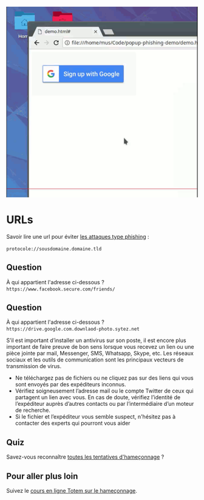 ![Fishing](/assets/i/fishing.gif "Fishing")


URLs
====

Savoir lire une url pour éviter [les attaques type phishing](https://freedom.press/training/email-security-tips/) :

`protocole://sousdomaine.domaine.tld`


Question
----

À qui appartient l\'adresse ci-dessous ?
`https://www.facebook.secure.com/friends/`


Question
----

À qui appartient l'adresse ci-dessous ?
`https://drive.google.com.downlaod-photo.sytez.net`


S’il est important d’installer un antivirus sur son poste, il est encore plus important de faire preuve de bon sens lorsque vous recevez un lien ou une pièce jointe par mail, Messenger, SMS, Whatsapp, Skype, etc. Les réseaux sociaux et les outils de communication sont les principaux vecteurs de transmission de virus.


* Ne téléchargez pas de fichiers ou ne cliquez pas sur des liens qui vous sont envoyés par des expéditeurs inconnus.
* Vérifiez soigneusement l’adresse mail ou le compte Twitter de ceux qui partagent un lien avec vous. En cas de doute, vérifiez l’identité de l’expéditeur auprès d’autres contacts ou par l’intermédiaire d’un moteur de recherche.
* Si le fichier et l’expéditeur vous semble suspect, n'hésitez pas à contacter des experts qui pourront vous aider


Quiz
----

Savez-vous reconnaître [toutes les tentatives d'hameçonnage](https://phishingquiz.withgoogle.com/?hl=fr) ?


Pour aller plus loin
-----

Suivez le [cours en ligne Totem sur le hameçonnage](https://learn.totem-project.org/courses/course-v1:Totem+TP_PM_FR001+cours/about).

